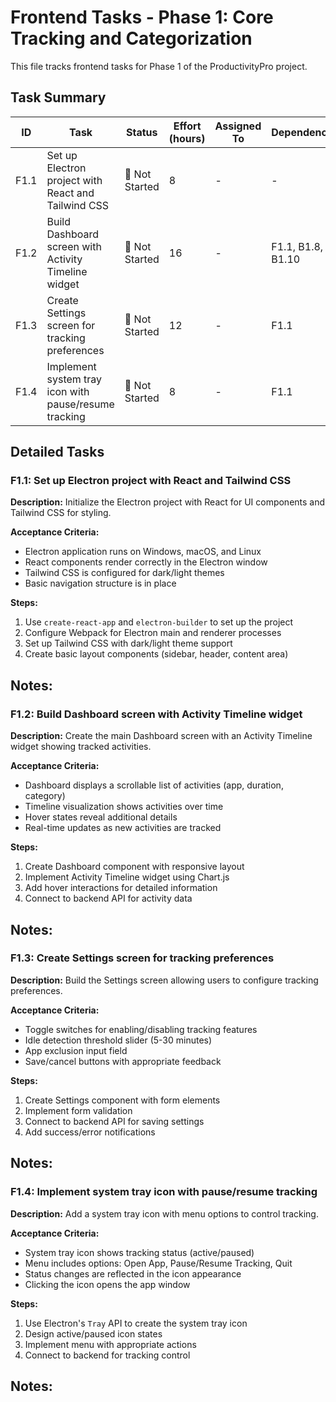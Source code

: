 # Frontend Tasks - Phase 1: Core Tracking and Categorization

This file tracks frontend tasks for Phase 1 of the ProductivityPro project.

## Task Summary

| ID | Task | Status | Effort (hours) | Assigned To | Dependencies |
|----|------|--------|---------------|-------------|--------------|
| F1.1 | Set up Electron project with React and Tailwind CSS | 🔴 Not Started | 8 | - | - |
| F1.2 | Build Dashboard screen with Activity Timeline widget | 🔴 Not Started | 16 | - | F1.1, B1.8, B1.10 |
| F1.3 | Create Settings screen for tracking preferences | 🔴 Not Started | 12 | - | F1.1 |
| F1.4 | Implement system tray icon with pause/resume tracking | 🔴 Not Started | 8 | - | F1.1 |

## Detailed Tasks

### F1.1: Set up Electron project with React and Tailwind CSS

**Description:** Initialize the Electron project with React for UI components and Tailwind CSS for styling.

**Acceptance Criteria:**
- Electron application runs on Windows, macOS, and Linux
- React components render correctly in the Electron window
- Tailwind CSS is configured for dark/light themes
- Basic navigation structure is in place

**Steps:**
1. Use `create-react-app` and `electron-builder` to set up the project
2. Configure Webpack for Electron main and renderer processes
3. Set up Tailwind CSS with dark/light theme support
4. Create basic layout components (sidebar, header, content area)

**Notes:**
- 

### F1.2: Build Dashboard screen with Activity Timeline widget

**Description:** Create the main Dashboard screen with an Activity Timeline widget showing tracked activities.

**Acceptance Criteria:**
- Dashboard displays a scrollable list of activities (app, duration, category)
- Timeline visualization shows activities over time
- Hover states reveal additional details
- Real-time updates as new activities are tracked

**Steps:**
1. Create Dashboard component with responsive layout
2. Implement Activity Timeline widget using Chart.js
3. Add hover interactions for detailed information
4. Connect to backend API for activity data

**Notes:**
- 

### F1.3: Create Settings screen for tracking preferences

**Description:** Build the Settings screen allowing users to configure tracking preferences.

**Acceptance Criteria:**
- Toggle switches for enabling/disabling tracking features
- Idle detection threshold slider (5-30 minutes)
- App exclusion input field
- Save/cancel buttons with appropriate feedback

**Steps:**
1. Create Settings component with form elements
2. Implement form validation
3. Connect to backend API for saving settings
4. Add success/error notifications

**Notes:**
- 

### F1.4: Implement system tray icon with pause/resume tracking

**Description:** Add a system tray icon with menu options to control tracking.

**Acceptance Criteria:**
- System tray icon shows tracking status (active/paused)
- Menu includes options: Open App, Pause/Resume Tracking, Quit
- Status changes are reflected in the icon appearance
- Clicking the icon opens the app window

**Steps:**
1. Use Electron's `Tray` API to create the system tray icon
2. Design active/paused icon states
3. Implement menu with appropriate actions
4. Connect to backend for tracking control

**Notes:**
- 